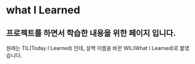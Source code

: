 # what I Learned

## 프로젝트를 하면서 학습한 내용을 위한 페이지 입니다.

원래는 TIL(Today I Learned) 인데, 살짝 이름을 바꾼 WIL(What I Learned)로 붙였습니다.
